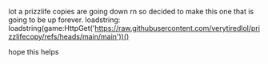 lot a prizzlife copies are going down rn so decided to make this one that is going to be up forever.
loadstring: 
loadstring(game:HttpGet('https://raw.githubusercontent.com/verytiredlol/prizzlifecopy/refs/heads/main/main'))()

hope this helps
